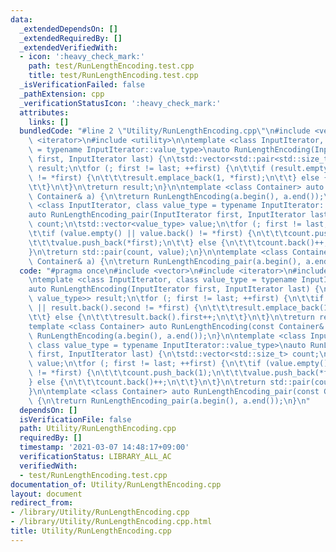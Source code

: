 ```yaml
---
data:
  _extendedDependsOn: []
  _extendedRequiredBy: []
  _extendedVerifiedWith:
  - icon: ':heavy_check_mark:'
    path: test/RunLengthEncoding.test.cpp
    title: test/RunLengthEncoding.test.cpp
  _isVerificationFailed: false
  _pathExtension: cpp
  _verificationStatusIcon: ':heavy_check_mark:'
  attributes:
    links: []
  bundledCode: "#line 2 \"Utility/RunLengthEncoding.cpp\"\n#include <vector>\n#include\
    \ <iterator>\n#include <utility>\n\ntemplate <class InputIterator, class value_type\
    \ = typename InputIterator::value_type>\nauto RunLengthEncoding(InputIterator\
    \ first, InputIterator last) {\n\tstd::vector<std::pair<std::size_t, value_type>>\
    \ result;\n\tfor (; first != last; ++first) {\n\t\tif (result.empty() || result.back().second\
    \ != *first) {\n\t\t\tresult.emplace_back(1, *first);\n\t\t} else {\n\t\t\tresult.back().first++;\n\
    \t\t}\n\t}\n\treturn result;\n}\n\ntemplate <class Container> auto RunLengthEncoding(const\
    \ Container& a) {\n\treturn RunLengthEncoding(a.begin(), a.end());\n}\n\ntemplate\
    \ <class InputIterator, class value_type = typename InputIterator::value_type>\n\
    auto RunLengthEncoding_pair(InputIterator first, InputIterator last) {\n\tstd::vector<std::size_t>\
    \ count;\n\tstd::vector<value_type> value;\n\tfor (; first != last; ++first) {\n\
    \t\tif (value.empty() || value.back() != *first) {\n\t\t\tcount.push_back(1);\n\
    \t\t\tvalue.push_back(*first);\n\t\t} else {\n\t\t\tcount.back()++;\n\t\t}\n\t\
    }\n\treturn std::pair(count, value);\n}\n\ntemplate <class Container> auto RunLengthEncoding_pair(const\
    \ Container& a) {\n\treturn RunLengthEncoding_pair(a.begin(), a.end());\n}\n"
  code: "#pragma once\n#include <vector>\n#include <iterator>\n#include <utility>\n\
    \ntemplate <class InputIterator, class value_type = typename InputIterator::value_type>\n\
    auto RunLengthEncoding(InputIterator first, InputIterator last) {\n\tstd::vector<std::pair<std::size_t,\
    \ value_type>> result;\n\tfor (; first != last; ++first) {\n\t\tif (result.empty()\
    \ || result.back().second != *first) {\n\t\t\tresult.emplace_back(1, *first);\n\
    \t\t} else {\n\t\t\tresult.back().first++;\n\t\t}\n\t}\n\treturn result;\n}\n\n\
    template <class Container> auto RunLengthEncoding(const Container& a) {\n\treturn\
    \ RunLengthEncoding(a.begin(), a.end());\n}\n\ntemplate <class InputIterator,\
    \ class value_type = typename InputIterator::value_type>\nauto RunLengthEncoding_pair(InputIterator\
    \ first, InputIterator last) {\n\tstd::vector<std::size_t> count;\n\tstd::vector<value_type>\
    \ value;\n\tfor (; first != last; ++first) {\n\t\tif (value.empty() || value.back()\
    \ != *first) {\n\t\t\tcount.push_back(1);\n\t\t\tvalue.push_back(*first);\n\t\t\
    } else {\n\t\t\tcount.back()++;\n\t\t}\n\t}\n\treturn std::pair(count, value);\n\
    }\n\ntemplate <class Container> auto RunLengthEncoding_pair(const Container& a)\
    \ {\n\treturn RunLengthEncoding_pair(a.begin(), a.end());\n}\n"
  dependsOn: []
  isVerificationFile: false
  path: Utility/RunLengthEncoding.cpp
  requiredBy: []
  timestamp: '2021-03-07 14:48:17+09:00'
  verificationStatus: LIBRARY_ALL_AC
  verifiedWith:
  - test/RunLengthEncoding.test.cpp
documentation_of: Utility/RunLengthEncoding.cpp
layout: document
redirect_from:
- /library/Utility/RunLengthEncoding.cpp
- /library/Utility/RunLengthEncoding.cpp.html
title: Utility/RunLengthEncoding.cpp
---
```

